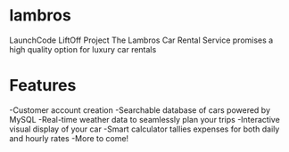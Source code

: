 # lambros
LaunchCode LiftOff Project
The Lambros Car Rental Service promises a high quality option for luxury car rentals
# Features
-Customer account creation
-Searchable database of cars powered by MySQL
-Real-time weather data to seamlessly plan your trips
-Interactive visual display of your car
-Smart calculator tallies expenses for both daily and hourly rates
-More to come!
